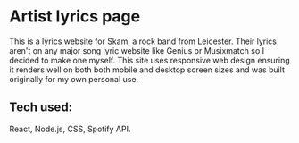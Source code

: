 # Artist lyrics page

This is a lyrics website for Skam, a rock band from Leicester. Their lyrics aren't on any major song lyric website like Genius or Musixmatch so I decided to make one myself. This site uses responsive web design ensuring it renders well on both both mobile and desktop screen sizes and was built originally for my own personal use.

## Tech used:
React, Node.js, CSS, Spotify API.
